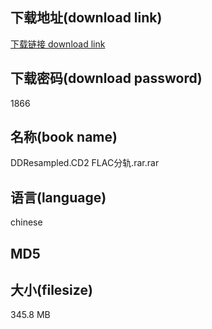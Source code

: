 ## 下载地址(download link)
[下载链接 download link](https://voluble-croquembouche-d321dc.netlify.app/?s=DDResampled.CD2+FLAC%E5%88%86%E8%BD%A8.rar)

## 下载密码(download password)
1866

## 名称(book name)
DDResampled.CD2 FLAC分轨.rar.rar

## 语言(language)
chinese

## MD5


## 大小(filesize)
345.8 MB
